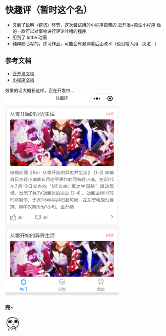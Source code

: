 # 快趣评（暂时这个名）

- 又到了说明（挖坑）环节，这次尝试用的小程序自带的 云开发+原生小程序 做的一款可以对事物进行评论吐槽的程序
- 用到了 lottie 动画
- 纯粹随心写的，练习作品，可能会有漏洞看后面改不（也没啥人用...哭泣...）

## 参考文档
- [云开发文档](https://developers.weixin.qq.com/miniprogram/dev/wxcloud/basis/getting-started.html)
- [小程序文档](https://developers.weixin.qq.com/miniprogram/dev/component/)

效果的话大概长这样，正在开发中...
![Image text](https://raw.githubusercontent.com/qiangqiangwd/img-folder/master/img2.png?token=AFUHTHPIL5PTZJNH22PKWS25QBJ4S)

### 完~
![Image text](https://raw.githubusercontent.com/qiangqiangwd/img-folder/master/TIM%E5%9B%BE%E7%89%8720190417155410.gif)